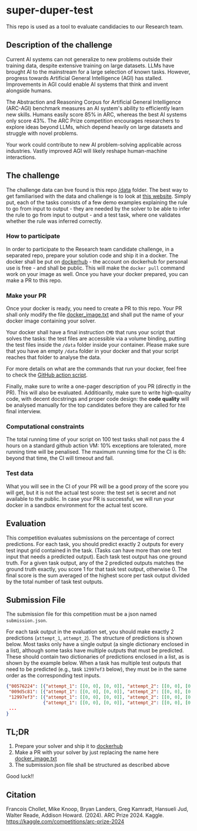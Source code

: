 # super-duper-test

This repo is used as a tool to evaluate candidacies to our Research team.

## Description of the challenge

Current AI systems can not generalize to new problems outside their training data, despite extensive training on large datasets. LLMs have brought AI to the mainstream for a large selection of known tasks. However, progress towards Artificial General Intelligence (AGI) has stalled. Improvements in AGI could enable AI systems that think and invent alongside humans.

The Abstraction and Reasoning Corpus for Artificial General Intelligence (ARC-AGI) benchmark measures an AI system's ability to efficiently learn new skills. Humans easily score 85% in ARC, whereas the best AI systems only score 43%. The ARC Prize competition encourages researchers to explore ideas beyond LLMs, which depend heavily on large datasets and struggle with novel problems.

Your work could contribute to new AI problem-solving applicable across industries. Vastly improved AGI will likely reshape human-machine interactions.

## The challenge

The challenge data can bve found is this repo [/data](https://github.com/matteocao/super-duper-test/tree/main/data) folder. The best way to get familiarised with the data and challenge is to look at [this website](https://arc-editor.lab42.global/playground). Simply put, each of the tasks consists of a few demo examples explaining the rule to go from input to output - they are needed by the solver to be able to infer the rule to go from input to output - and a test task, where one validates whether the rule was inferred correctly.

### How to participate

In order to participate to the Research team candidate challenge, in a separated repo, prepare your solution code and ship it in a docker. The docker shall be put on [dockerhub](https://hub.docker.com/) - the account on dockerhub for personal use is free - and shall be public. This will make the `docker pull` command work on your image as well. Once you have your docker prepared, you can make a PR to this repo.

### Make your PR

Once your docker is ready, you need to create a PR to this repo. Your PR shall only modify the file [docker_image.txt](https://github.com/matteocao/super-duper-test/blob/main/docker_image.txt) and shall put the name of your docker image containing your solver.

Your docker shall have a final instruction `CMD` that runs your script that solves the tasks: the test files are accessible via a volume binding, putting the test files inside the `/data` folder inside your container. Please make sure that you have an empty `/data` folder in your docker and that your script reaches that folder to analyse the data.

For more details on what are the commands that run your docker, feel free to check the [GitHub action script](https://github.com/matteocao/super-duper-test/blob/main/.github/workflows/main.yml).

Finally, make sure to write a one-pager description of you PR (directly in the PR). This will also be evaluated. Additioanlly, make sure to write high-quality code, with decent docstrings and proper code design: the **code quality** will be analysed manually for the top candidates before they are called for hte final interview.

### Computational constraints

The total running time of your script on 100 test tasks shall not pass the 4 hours on a standard github action VM: 10% exceptions are tolerated, more running time will be penalised. The maximum running time for the CI is 6h: beyond that time, the CI will timeout and fail.

### Test data

What you will see in the CI of your PR will be a good proxy of the score you will get, but it is not the actual test score: the test set is secret and not available to the public. In case your PR is successful, we will run your docker in a sandbox environment for the actual test score.

## Evaluation

This competition evaluates submissions on the percentage of correct predictions. For each task, you should predict exactly 2 outputs for every test input grid contained in the task. (Tasks can have more than one test input that needs a predicted output). Each task test output has one ground truth. For a given task output, any of the 2 predicted outputs matches the ground truth exactly, you score 1 for that task test output, otherwise 0. The final score is the sum averaged of the highest score per task output divided by the total number of task test outputs.

## Submission File

The submission file for this competition must be a json named `submission.json`.

For each task output in the evaluation set, you should make exactly 2 predictions (`attempt_1`, `attempt_2`). The structure of predictions is shown below. Most tasks only have a single output (a single dictionary enclosed in a list), although some tasks have multiple outputs that must be predicted. These should contain two dictionaries of predictions enclosed in a list, as is shown by the example below. When a task has multiple test outputs that need to be predicted (e.g., task `12997ef3` below), they must be in the same order as the corresponding test inputs.
```json
{"00576224": [{"attempt_1": [[0, 0], [0, 0]], "attempt_2": [[0, 0], [0, 0]]}],
 "009d5c81": [{"attempt_1": [[0, 0], [0, 0]], "attempt_2": [[0, 0], [0, 0]]}],
 "12997ef3": [{"attempt_1": [[0, 0], [0, 0]], "attempt_2": [[0, 0], [0, 0]]},
              {"attempt_1": [[0, 0], [0, 0]], "attempt_2": [[0, 0], [0, 0]]}],
 ...
}
```

## TL;DR

1. Prepare your solver and ship it to [dockerhub](https://hub.docker.com/)
2. Make a PR with your solver by just replacing the name here [docker_image.txt](https://github.com/matteocao/super-duper-test/blob/main/docker_image.txt)
3. The submission.json file shall be structured as described above

Good luck!!

## Citation

Francois Chollet, Mike Knoop, Bryan Landers, Greg Kamradt, Hansueli Jud, Walter Reade, Addison Howard. (2024). ARC Prize 2024. Kaggle. https://kaggle.com/competitions/arc-prize-2024
